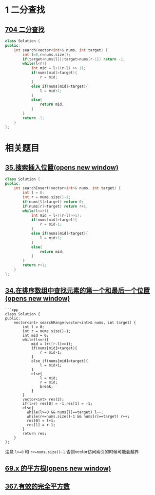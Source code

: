 # 1 二分查找

## [704 二分查找](https://leetcode.cn/problems/binary-search/description/)

```cpp
class Solution {
public:
    int search(vector<int>& nums, int target) {
        int l=0,r=nums.size();
        if(target<nums[l]||target>nums[r-1]) return -1;
        while(l<r){
            int mid = l+((r-l) >> 1);
            if(nums[mid]>target){
                r = mid;
            }
            else if(nums[mid]<target){
                l = mid+1;
            }
            else{
                return mid;
            }
        }
        return -1;
    }
};
```

# 相关题目

## [35.搜索插入位置(opens new window)](https://programmercarl.com/0035.%E6%90%9C%E7%B4%A2%E6%8F%92%E5%85%A5%E4%BD%8D%E7%BD%AE.html)

```cpp
class Solution {
public:
    int searchInsert(vector<int>& nums, int target) {
        int l = 0;
        int r = nums.size()-1;
        if(nums[l]>target) return 0;
        if(nums[r]<target) return r+1;
        while(l<=r){
            int mid = l+((r-l)>>1);
            if(nums[mid]>target){
                r = mid-1;
            }
            else if(nums[mid]<target){
                l = mid+1;
            }
            else{
                return mid;
            }
        }
        return r+1;
    }
};
```

## [34.在排序数组中查找元素的第一个和最后一个位置(opens new window)](https://programmercarl.com/0034.%E5%9C%A8%E6%8E%92%E5%BA%8F%E6%95%B0%E7%BB%84%E4%B8%AD%E6%9F%A5%E6%89%BE%E5%85%83%E7%B4%A0%E7%9A%84%E7%AC%AC%E4%B8%80%E4%B8%AA%E5%92%8C%E6%9C%80%E5%90%8E%E4%B8%80%E4%B8%AA%E4%BD%8D%E7%BD%AE.html)

```
```cpp
class Solution {
public:
    vector<int> searchRange(vector<int>& nums, int target) {
        int l = 0;
        int r = nums.size()-1;
        int mid = 0;
        while(l<=r){
            mid = l+((r-l)>>1);
            if(nums[mid]>target){
                r = mid-1;
            }
            else if(nums[mid]<target){
                l = mid+1;
            }
            else{
                l = mid;
                r = mid;
                break;
            }
        }
        vector<int> res(2);
        if(l>r) res[0] = -1,res[1] = -1;
        else{
          while(l>=0 && nums[l]==target) l--;
          while(r<=nums.size()-1 && nums[r]==target) r++;
          res[0] = l+1;
          res[1] = r-1;
        }
        return res;
    }
};
```

注意 `l>=0` 和 `r<=nums.size()-1` 否则vector访问索引的时候可能会越界

## [69.x 的平方根(opens new window)](https://leetcode.cn/problems/sqrtx/)



## [367.有效的完全平方数](https://leetcode.cn/problems/valid-perfect-square/)

